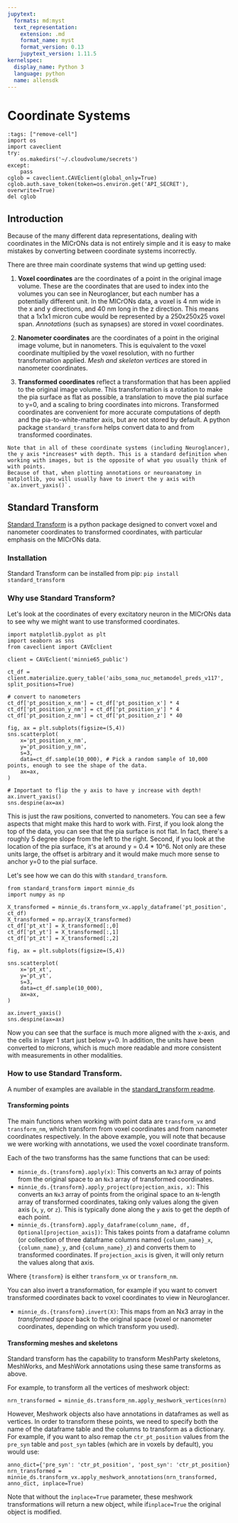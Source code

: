 ```yaml
---
jupytext:
  formats: md:myst
  text_representation:
    extension: .md
    format_name: myst
    format_version: 0.13
    jupytext_version: 1.11.5
kernelspec:
  display_name: Python 3
  language: python
  name: allensdk
---
```


# Coordinate Systems

```{code-cell} python
:tags: ["remove-cell"]
import os
import caveclient
try:
    os.makedirs('~/.cloudvolume/secrets')
except:
    pass
cglob = caveclient.CAVEclient(global_only=True)
cglob.auth.save_token(token=os.environ.get('API_SECRET'), overwrite=True)
del cglob
```

## Introduction

Because of the many different data representations, dealing with coordinates in the MICrONs data is not entirely simple and it is easy to make mistakes by converting between coordinate systems incorrectly.

There are three main coordinate systems that wind up getting used:

1. **Voxel coordinates** are the coordinates of a point in the original image volume.
These are the coordinates that are used to index into the volumes you can see in Neuroglancer, but each number has a potentially different unit.
In the MICrONs data, a voxel is 4 nm wide in the x and y directions, and 40 nm long in the z direction.
This means that a 1x1x1 micron cube would be represented by a 250x250x25 voxel span.
*Annotations* (such as synapses) are stored in voxel coordinates.

2. **Nanometer coordinates** are the coordinates of a point in the original image volume, but in nanometers.
This is equivalent to the voxel coordinate multiplied by the voxel resolution, with no further transformation applied.
*Mesh and skeleton vertices* are stored in nanometer coordinates.

3. **Transformed coordinates** reflect a transformation that has been applied to the original image volume.
This transformation is a rotation to make the pia surface as flat as possible, a translation to move the pial surface to y=0, and a scaling to bring coordinates into microns.
Transformed coordinates are convenient for more accurate computations of depth and the pia-to-white-matter axis, but are not stored by default.
A python package `standard_transform` helps convert data to and from transformed coordinates.

```{important}
Note that in all of these coordinate systems (including Neuroglancer), the y axis *increases* with depth. This is a standard definition when working with images, but is the opposite of what you usually think of with points.
Because of that, when plotting annotations or neuroanatomy in matplotlib, you will usually have to invert the y axis with `ax.invert_yaxis()`.
```

## Standard Transform

[Standard Transform](https://github.com/ceesem/standard_transform) is a python package designed to convert voxel and nanometer coordinates to transformed coordinates, with particular emphasis on the MICrONs data.

### Installation

Standard Transform can be installed from pip: `pip install standard_transform`

### Why use Standard Transform?

Let's look at the coordinates of every excitatory neuron in the MICrONs data to see why we might want to use transformed coordinates.

```{code-cell} python
import matplotlib.pyplot as plt
import seaborn as sns
from caveclient import CAVEclient

client = CAVEclient('minnie65_public')

ct_df = client.materialize.query_table('aibs_soma_nuc_metamodel_preds_v117', split_positions=True)

# convert to nanometers
ct_df['pt_position_x_nm'] = ct_df['pt_position_x'] * 4
ct_df['pt_position_y_nm'] = ct_df['pt_position_y'] * 4
ct_df['pt_position_z_nm'] = ct_df['pt_position_z'] * 40

fig, ax = plt.subplots(figsize=(5,4))
sns.scatterplot(
    x='pt_position_x_nm',
    y='pt_position_y_nm',
    s=3,
    data=ct_df.sample(10_000), # Pick a random sample of 10,000 points, enough to see the shape of the data.
    ax=ax,
)

# Important to flip the y axis to have y increase with depth!
ax.invert_yaxis()
sns.despine(ax=ax)
```

This is just the raw positions, converted to nanometers.
You can see a few aspects that might make this hard to work with.
First, if you look along the top of the data, you can see that the pia surface is not flat.
In fact, there's a roughly 5 degree slope from the left to the right.
Second, if you look at the location of the pia surface, it's at around y = 0.4 * 10^6.
Not only are these units large, the offset is arbitrary and it would make much more sense to anchor y=0 to the pial surface.

Let's see how we can do this with `standard_transform`.

```{code-cell} python
from standard_transform import minnie_ds
import numpy as np

X_transformed = minnie_ds.transform_vx.apply_dataframe('pt_position', ct_df)
X_transformed = np.array(X_transformed)
ct_df['pt_xt'] = X_transformed[:,0]
ct_df['pt_yt'] = X_transformed[:,1]
ct_df['pt_zt'] = X_transformed[:,2] 

fig, ax = plt.subplots(figsize=(5,4))

sns.scatterplot(
    x='pt_xt',
    y='pt_yt',
    s=3,
    data=ct_df.sample(10_000),
    ax=ax,
)

ax.invert_yaxis()
sns.despine(ax=ax)
```

Now you can see that the surface is much more aligned with the x-axis, and the cells in layer 1 start just below y=0.
In addition, the units have been converted to microns, which is much more readable and more consistent with measurements in other modalities.

### How to use Standard Transform.

A number of examples are available in the [standard_transform readme](https://github.com/ceesem/standard_transform).

#### Transforming points

The main functions when working with point data are `transform_vx` and `transform_nm`, which transform from voxel coordinates and from nanometer coordinates respectively.
In the above example, you will note that because we were working with annotations, we used the voxel coordinate transform.

Each of the two transforms has the same functions that can be used:

* `minnie_ds.{transform}.apply(x)`: This converts an `Nx3` array of points from the original space to an `Nx3` array of transformed coordinates.
* `minnie_ds.{transform}.apply_project(projection_axis, x)`: This converts an `Nx3` array of points from the original space to an `N`-length array of transformed coordinates, taking only values along the given axis (`x`, `y`, or `z`). This is typically done along the `y` axis to get the depth of each point.
* `minnie_ds.{transform}.apply_dataframe(column_name, df, Optional[projection_axis])`: This takes points from a dataframe column (or collection of three dataframe columns named `{column_name}_x`, `{column_name}_y`, and `{column_name}_z`) and converts them to transformed coordinates. If `projection_axis` is given, it will only return the values along that axis.

Where `{transform}` is either `transform_vx` or `transform_nm`.

You can also invert a transformation, for example if you want to convert transformed coordinates back to voxel coordinates to view in Neuroglancer.

* `minnie_ds.{transform}.invert(X)`: This maps from an Nx3 array in the *transformed space* back to the original space (voxel or nanometer coordinates, depending on which transform you used).

#### Transforming meshes and skeletons

Standard transform has the capability to transform MeshParty skeletons, MeshWorks, and MeshWork annotations using these same transforms as above.

For example, to transform all the vertices of meshwork object:

```{code-block} python
nrn_transformed = minnie_ds.transform_nm.apply_meshwork_vertices(nrn)
```

However, Meshwork objects also have annotations in dataframes as well as vertices.
In order to transform these points, we need to specify both the name of the dataframe table and the columns to transform as a dictionary.
For example, if you want to also remap the `ctr_pt_position` values from the `pre_syn` table and `post_syn` tables (which are in voxels by default), you would use:

```{code-block} python
anno_dict={'pre_syn': 'ctr_pt_position', 'post_syn': 'ctr_pt_position}
nrn_transformed = minnie_ds.transform_vx.apply_meshwork_annotations(nrn_transformed, anno_dict, inplace=True)
```

Note that without the `inplace=True` parameter, these meshwork transformations will return a new object, while if`inplace=True` the original object is modified.
